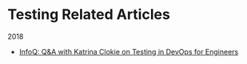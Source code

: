 
Testing Related Articles
====

2018
* [InfoQ: Q&A with Katrina Clokie on Testing in DevOps for Engineers](https://www.infoq.com/news/2018/11/devops-engineers-test)


